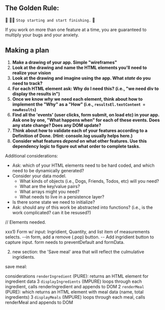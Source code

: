 ## The Golden Rule: 

🦸 🦸‍♂️ `Stop starting and start finishing.` 🏁

If you work on more than one feature at a time, you are guaranteed to multiply your bugs and your anxiety.

## Making a plan

1) **Make a drawing of your app. Simple "wireframes"** 
1) **Look at the drawing and name the HTML elements you'll need to realize your vision**
1) **Look at the drawing and imagine using the app. What _state_ do you need to track?** 
1) **For each HTML element ask: Why do I need this? (i.e., "we need div to display the results in")** 
1) **Once we know _why_ we need each element, think about how to implement the "Why" as a "How" (i.e., `resultsEl.textContent = newResults`)**
1) **Find all the 'events' (user clicks, form submit, on load etc) in your app. Ask one by one, "What happens when" for each of these events. Does any state change? Does any DOM update?**
1) **Think about how to validate each of your features according to a Definition of Done. (Hint: console.log usually helps here.)**
1) **Consider what features _depend_ on what other features. Use this dependency logic to figure out what order to complete tasks.**

Additional considerations:
- Ask: which of your HTML elements need to be hard coded, and which need to be dynamically generated?
- Consider your data model. 
  - What kinds of objects (i.e., Dogs, Friends, Todos, etc) will you need? 
  - What are the key/value pairs? 
  - What arrays might you need? 
  - What needs to live in a persistence layer?
- Is there some state we need to initialize?
- Ask: should any of this work be abstracted into functions? (i.e., is the work complicated? can it be resused?)





// Elements needed.

xxx1) Form w/ input: Ingridient, Quantity, and list item of measurements selects. 
--in form, add a remove (.pop) button. 
-- Add ingridient button to capture input. 
form needs to preventDefault and formData.

2) new section: the 'Save meal' area that will reflect the culmulative ingridients. 

save meal:

considerations
`renderIngredient` (PURE): returns an HTML element for ingredient data	3
`displayIngredients` (IMPURE) loops through each ingredient, calls renderIngredient and appends to DOM	2
`renderMeal` (PURE): which returns an HTML element with meal data (name, total ingredients)	3
`displayMeals` (IMPURE) loops through each meal, calls renderMeal and appends to DOM